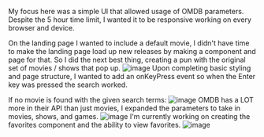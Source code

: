 My focus here was a simple UI that allowed usage of OMDB parameters. Despite the 5 hour time limit, I wanted it to be responsive working on every browser and device.

On the landing page I wanted to include a default movie, I didn't have time to make the landing page load up new releases by making a component and page for that. So I did the next best thing, creating a pun with the original set of movies / shows that pop up.
![image](https://user-images.githubusercontent.com/54684726/185732141-5ef94c26-96a7-4584-98dc-4f4b2eef73c5.png)
Upon completing basic styling and page structure, I wanted to add an onKeyPress event so when the Enter key was pressed the search worked.

If no movie is found with the given search terms:
![image](https://user-images.githubusercontent.com/54684726/185732151-c4fbf72d-dbb0-4544-b2dd-445ba4331f63.png)
OMDB has a LOT more in their API than just movies, I expanded the parameters to take in movies, shows, and games.
![image](https://user-images.githubusercontent.com/54684726/185732157-c893e70d-e62c-4e18-89aa-3c7b0e992cd3.png)
I'm currently working on creating the favorites component and the ability to view favorites.
![image](https://user-images.githubusercontent.com/54684726/185732160-fd071f3e-bb42-48ba-8380-0b0114adacad.png)
